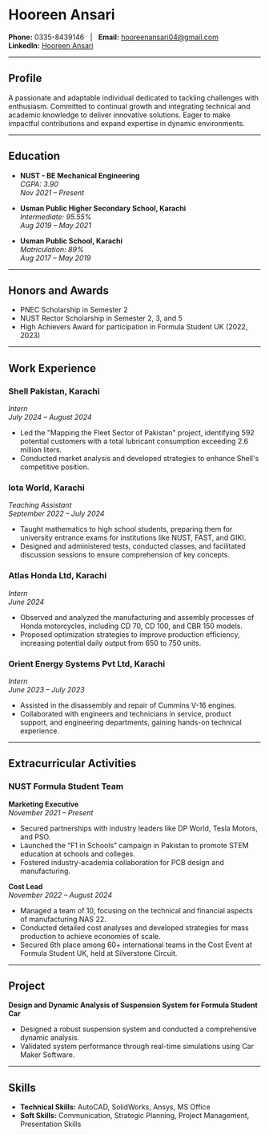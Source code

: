 # Hooreen Ansari

**Phone:** 0335-8439146 &nbsp;&nbsp;|&nbsp;&nbsp; **Email:** hooreenansari04@gmail.com  
**LinkedIn:** [Hooreen Ansari](https://www.linkedin.com/in/hooreenansari/)

---

## Profile

A passionate and adaptable individual dedicated to tackling challenges with enthusiasm. Committed to continual growth and integrating technical and academic knowledge to deliver innovative solutions. Eager to make impactful contributions and expand expertise in dynamic environments.

---

## Education

- **NUST - BE Mechanical Engineering**  
  _CGPA: 3.90_  
  _Nov 2021 – Present_

- **Usman Public Higher Secondary School, Karachi**  
  _Intermediate: 95.55%_  
  _Aug 2019 – May 2021_

- **Usman Public School, Karachi**  
  _Matriculation: 89%_  
  _Aug 2017 – May 2019_

---

## Honors and Awards

- PNEC Scholarship in Semester 2  
- NUST Rector Scholarship in Semester 2, 3, and 5  
- High Achievers Award for participation in Formula Student UK (2022, 2023)

---

## Work Experience

### Shell Pakistan, Karachi  
_Intern_  
_July 2024 – August 2024_

- Led the "Mapping the Fleet Sector of Pakistan" project, identifying 592 potential customers with a total lubricant consumption exceeding 2.6 million liters.  
- Conducted market analysis and developed strategies to enhance Shell's competitive position.

### Iota World, Karachi  
_Teaching Assistant_  
_September 2022 – July 2024_

- Taught mathematics to high school students, preparing them for university entrance exams for institutions like NUST, FAST, and GIKI.  
- Designed and administered tests, conducted classes, and facilitated discussion sessions to ensure comprehension of key concepts.

### Atlas Honda Ltd, Karachi  
_Intern_  
_June 2024_

- Observed and analyzed the manufacturing and assembly processes of Honda motorcycles, including CD 70, CD 100, and CBR 150 models.  
- Proposed optimization strategies to improve production efficiency, increasing potential daily output from 650 to 750 units.

### Orient Energy Systems Pvt Ltd, Karachi  
_Intern_  
_June 2023 – July 2023_

- Assisted in the disassembly and repair of Cummins V-16 engines.  
- Collaborated with engineers and technicians in service, product support, and engineering departments, gaining hands-on technical experience.

---

## Extracurricular Activities

### NUST Formula Student Team  
**Marketing Executive**  
_November 2021 – Present_

- Secured partnerships with industry leaders like DP World, Tesla Motors, and PSO.  
- Launched the “F1 in Schools” campaign in Pakistan to promote STEM education at schools and colleges.  
- Fostered industry-academia collaboration for PCB design and manufacturing.

**Cost Lead**  
_November 2022 – August 2024_

- Managed a team of 10, focusing on the technical and financial aspects of manufacturing NAS 22.  
- Conducted detailed cost analyses and developed strategies for mass production to achieve economies of scale.  
- Secured 6th place among 60+ international teams in the Cost Event at Formula Student UK, held at Silverstone Circuit.

---

## Project

**Design and Dynamic Analysis of Suspension System for Formula Student Car**  
- Designed a robust suspension system and conducted a comprehensive dynamic analysis.  
- Validated system performance through real-time simulations using Car Maker Software.

---

## Skills

- **Technical Skills:** AutoCAD, SolidWorks, Ansys, MS Office  
- **Soft Skills:** Communication, Strategic Planning, Project Management, Presentation Skills
